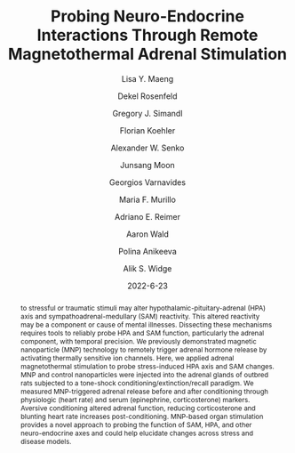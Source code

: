 ---
title: Probing Neuro-Endocrine Interactions Through Remote Magnetothermal Adrenal Stimulation
date: 2022-6-23
publicationDate: 2022-06-23T04:52:56Z
author: [" Lisa Y. Maeng", " Dekel Rosenfeld", " Gregory J. Simandl", " Florian Koehler", " Alexander W. Senko", " Junsang Moon", " Georgios Varnavides", " Maria F. Murillo", " Adriano E. Reimer", " Aaron Wald", " Polina Anikeeva", " Alik S. Widge"]
publication_types: ["2"]
featured: false
publication: "*Frontiers in Neuroscience*"

doi: "10.3389/fnins.2022.901108"
abstract: "to stressful or traumatic stimuli may alter hypothalamic-pituitary-adrenal (HPA) axis and sympathoadrenal-medullary (SAM) reactivity. This altered reactivity may be a component or cause of mental illnesses. Dissecting these mechanisms requires tools to reliably probe HPA and SAM function, particularly the adrenal component, with temporal precision. We previously demonstrated magnetic nanoparticle (MNP) technology to remotely trigger adrenal hormone release by activating thermally sensitive ion channels. Here, we applied adrenal magnetothermal stimulation to probe stress-induced HPA axis and SAM changes. MNP and control nanoparticles were injected into the adrenal glands of outbred rats subjected to a tone-shock conditioning/extinction/recall paradigm. We measured MNP-triggered adrenal release before and after conditioning through physiologic (heart rate) and serum (epinephrine, corticosterone) markers. Aversive conditioning altered adrenal function, reducing corticosterone and blunting heart rate increases post-conditioning. MNP-based organ stimulation provides a novel approach to probing the function of SAM, HPA, and other neuro-endocrine axes and could help elucidate changes across stress and disease models."

---